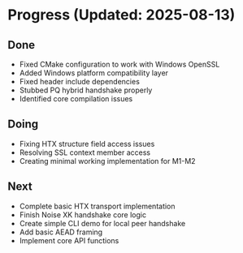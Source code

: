 # Progress (Updated: 2025-08-13)

## Done

- Fixed CMake configuration to work with Windows OpenSSL
- Added Windows platform compatibility layer
- Fixed header include dependencies
- Stubbed PQ hybrid handshake properly
- Identified core compilation issues

## Doing

- Fixing HTX structure field access issues
- Resolving SSL context member access
- Creating minimal working implementation for M1-M2

## Next

- Complete basic HTX transport implementation
- Finish Noise XK handshake core logic
- Create simple CLI demo for local peer handshake
- Add basic AEAD framing
- Implement core API functions
